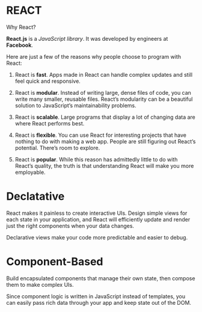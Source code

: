 # REACT

Why React?

**React.js** is a *JavaScript library*. It was developed by engineers at **Facebook**.

Here are just a few of the reasons why people choose to program with React:

1. React is **fast**. Apps made in React can handle complex updates and still feel quick and responsive.

2. React is **modular**. Instead of writing large, dense files of code, you can write many smaller, reusable files. React’s modularity can be a beautiful solution to JavaScript’s maintainability problems.

3. React is **scalable**. Large programs that display a lot of changing data are where React performs best.

4. React is **flexible**. You can use React for interesting projects that have nothing to do with making a web app. People are still figuring out React’s potential. There’s room to explore.

5. React is **popular**. While this reason has admittedly little to do with React’s quality, the truth is that understanding React will make you more employable.


# Declatative

React makes it painless to create interactive UIs. Design simple views for each state in your application, and React will efficiently update and render just the right components when your data changes.

Declarative views make your code more predictable and easier to debug.

# Component-Based

Build encapsulated components that manage their own state, then compose them to make complex UIs.

Since component logic is written in JavaScript instead of templates, you can easily pass rich data through your app and keep state out of the DOM.

